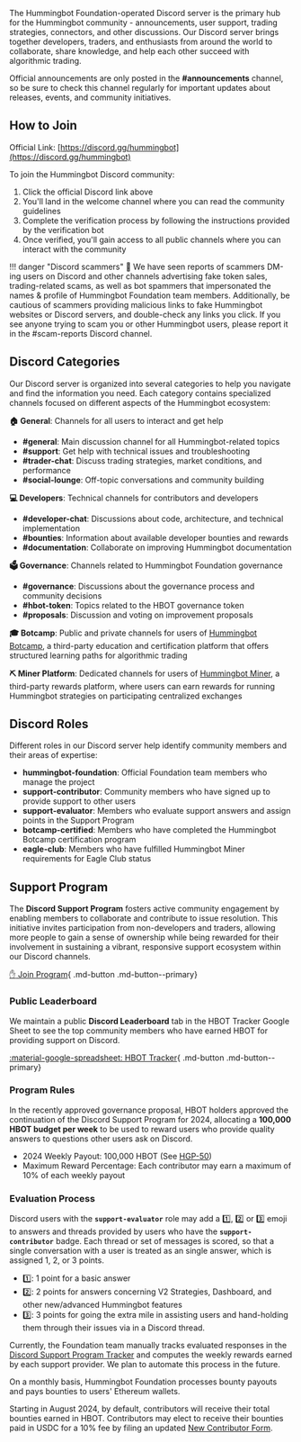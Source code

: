The Hummingbot Foundation-operated Discord server is the primary hub for the Hummingbot community - announcements, user support, trading strategies, connectors, and other discussions. Our Discord server brings together developers, traders, and enthusiasts from around the world to collaborate, share knowledge, and help each other succeed with algorithmic trading.

Official announcements are only posted in the **#announcements** channel, so be sure to check this channel regularly for important updates about releases, events, and community initiatives.

## How to Join

Official Link: [https://discord.gg/hummingbot](https://discord.gg/hummingbot)

To join the Hummingbot Discord community:

1. Click the official Discord link above
2. You'll land in the welcome channel where you can read the community guidelines
3. Complete the verification process by following the instructions provided by the verification bot
4. Once verified, you'll gain access to all public channels where you can interact with the community

!!! danger "Discord scammers"
    📢 We have seen reports of scammers DM-ing users on Discord and other channels advertising fake token sales, trading-related scams, as well as bot spammers that impersonated the names & profile of Hummingbot Foundation team members. Additionally, be cautious of scammers providing malicious links to fake Hummingbot websites or Discord servers, and double-check any links you click. If you see anyone trying to scam you or other Hummingbot users, please report it in the ⁠#scam-reports Discord channel.

## Discord Categories

Our Discord server is organized into several categories to help you navigate and find the information you need. Each category contains specialized channels focused on different aspects of the Hummingbot ecosystem:

**🏠 General**: Channels for all users to interact and get help

  - **#general**: Main discussion channel for all Hummingbot-related topics
  - **#support**: Get help with technical issues and troubleshooting
  - **#trader-chat**: Discuss trading strategies, market conditions, and performance
  - **#social-lounge**: Off-topic conversations and community building
  
**💻 Developers**: Technical channels for contributors and developers

  - **#developer-chat**: Discussions about code, architecture, and technical implementation
  - **#bounties**: Information about available developer bounties and rewards
  - **#documentation**: Collaborate on improving Hummingbot documentation

**🗳️ Governance**: Channels related to Hummingbot Foundation governance

  - **#governance**: Discussions about the governance process and community decisions
  - **#hbot-token**: Topics related to the HBOT governance token
  - **#proposals**: Discussion and voting on improvement proposals

**🎓 Botcamp**: Public and private channels for users of [Hummingbot Botcamp](https://www.botcamp.xyz), a third-party education and certification platform that offers structured learning paths for algorithmic trading

**⛏️ Miner Platform**: Dedicated channels for users of [Hummingbot Miner](https://miner.hummingbot.io), a third-party rewards platform, where users can earn rewards for running Hummingbot strategies on participating centralized exchanges

## Discord Roles

Different roles in our Discord server help identify community members and their areas of expertise:

- **hummingbot-foundation**: Official Foundation team members who manage the project
- **support-contributor**: Community members who have signed up to provide support to other users
- **support-evaluator**: Members who evaluate support answers and assign points in the Support Program
- **botcamp-certified**: Members who have completed the Hummingbot Botcamp certification program
- **eagle-club**: Members who have fulfilled Hummingbot Miner requirements for Eagle Club status

## Support Program

The **Discord Support Program** fosters active community engagement by enabling members to collaborate and contribute to issue resolution. This initiative invites participation from non-developers and traders, allowing more people to gain a sense of ownership while being rewarded for their involvement in sustaining a vibrant, responsive support ecosystem within our Discord channels.

[:raised_hand: Join Program](https://forms.gle/9jcm45HvU2XsBsm49){ .md-button .md-button--primary}

### Public Leaderboard

We maintain a public **Discord Leaderboard** tab in the HBOT Tracker Google Sheet to see the top community members who have earned HBOT for providing support on Discord.

[:material-google-spreadsheet: HBOT Tracker](https://docs.google.com/spreadsheets/d/1mI1evL-_BNbQtLL_gvblPJoYmnOm4zV0prSgo-7Klz8/edit?usp=sharing){ .md-button .md-button--primary}

### Program Rules

In the recently approved  governance proposal, HBOT holders approved the continuation of the Discord Support Program for 2024, allocating a **100,000 HBOT budget per week** to be used to reward users who provide quality answers to questions other users ask on Discord.

* 2024 Weekly Payout: 100,000 HBOT (See [HGP-50](https://snapshot.org/#/hbot.eth/proposal/0xc13f3b9fdaded22d1ce0b5528c9146fb2a762c41deed88e6c64e798465414738))
* Maximum Reward Percentage: Each contributor may earn a maximum of 10% of each weekly payout

### Evaluation Process

Discord users with the **`support-evaluator`** role may add a 1️⃣, 2️⃣ or 3️⃣ emoji to answers and threads provided by users who have the **`support-contributor`** badge. Each thread or set of messages is scored, so that a single conversation with a user is treated as an single answer, which is assigned 1, 2, or 3 points.

  * 1️⃣: 1 point for a basic answer
  * 2️⃣: 2 points for answers concerning V2 Strategies, Dashboard, and other new/advanced Hummingbot features
  * 3️⃣: 3 points for going the extra mile in assisting users and hand-holding them through their issues via in a Discord thread.

Currently, the Foundation team manually tracks evaluated responses in the [Discord Support Program Tracker](https://docs.google.com/spreadsheets/d/1mI1evL-_BNbQtLL_gvblPJoYmnOm4zV0prSgo-7Klz8/edit?usp=sharing) and computes the weekly rewards earned by each support provider. We plan to automate this process in the future.

On a monthly basis, Hummingbot Foundation processes bounty payouts and pays bounties to users' Ethereum wallets.

Starting in August 2024, by default, contributors will receive their total bounties earned in HBOT. Contributors may elect to receive their bounties paid in USDC for a 10% fee by filing an updated [New Contributor Form](https://forms.gle/uyvPhQuTn4or4fm1A).

